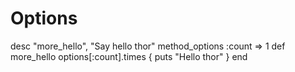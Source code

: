 Options
=======

desc "more_hello", "Say hello thor"
method_options :count => 1
def more_hello
  options[:count].times { puts "Hello thor" }
end
